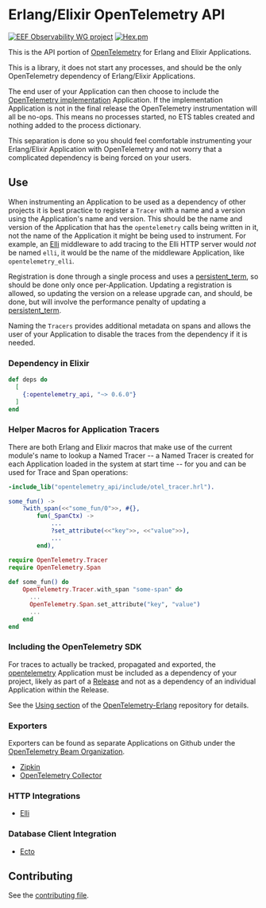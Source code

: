 # Erlang/Elixir OpenTelemetry API

[![EEF Observability WG project](https://img.shields.io/badge/EEF-Observability-black)](https://github.com/erlef/eef-observability-wg)
[![Hex.pm](https://img.shields.io/hexpm/v/opentelemetry)](https://hex.pm/packages/opentelemetry_api)

This is the API portion of [OpenTelemetry](https://opentelemetry.io/) for Erlang and Elixir Applications.

This is a library, it does not start any processes, and should be the only OpenTelemetry dependency of Erlang/Elixir Applications. 

The end user of your Application can then choose to include the [OpenTelemetry implementation](https://github.com/open-telemetry/opentelemetry-erlang) Application. If the implementation Application is not in the final release the OpenTelemetry instrumentation will all be no-ops. This means no processes started, no ETS tables created and nothing added to the process dictionary.

This separation is done so you should feel comfortable instrumenting your Erlang/Elixir Application with OpenTelemetry and not worry that a complicated dependency is being forced on your users.

## Use

When instrumenting an Application to be used as a dependency of other projects it is best practice to register a `Tracer` with a name and a version using the Application's name and version. This should be the name and version of the Application that has the `opentelemetry` calls being written in it, not the name of the Application it might be being used to instrument. For example, an [Elli](https://github.com/elli-lib/elli) middleware to add tracing to the Elli HTTP server would *not* be named `elli`, it would be the name of the middleware Application, like `opentelemetry_elli`.

Registration is done through a single process and uses a [persistent_term](https://erlang.org/doc/man/persistent_term.html), so should be done only once per-Application. Updating a registration is allowed, so updating the version on a release upgrade can, and should, be done, but will involve the performance penalty of updating a [persistent_term](https://erlang.org/doc/man/persistent_term.html).

Naming the `Tracers` provides additional metadata on spans and allows the user of your Application to disable the traces from the dependency if it is needed.

### Dependency in Elixir

``` elixir
def deps do
  [
    {:opentelemetry_api, "~> 0.6.0"}
  ]
end
```

### Helper Macros for Application Tracers

There are both Erlang and Elixir macros that make use of the current module's
name to lookup a Named Tracer -- a Named Tracer is created for each Application
loaded in the system at start time -- for you and can be used for Trace and Span
operations:

``` erlang
-include_lib("opentelemetry_api/include/otel_tracer.hrl").

some_fun() ->
    ?with_span(<<"some_fun/0">>, #{}, 
        fun(_SpanCtx) -> 
            ...
            ?set_attribute(<<"key">>, <<"value">>),
            ...
        end),
```

``` elixir
require OpenTelemetry.Tracer
require OpenTelemetry.Span
      
def some_fun() do
    OpenTelemetry.Tracer.with_span "some-span" do
      ...
      OpenTelemetry.Span.set_attribute("key", "value")
      ...
    end
end
```

### Including the OpenTelemetry SDK

For traces to actually be tracked, propagated and exported, the [opentelemetry](https://github.com/open-telemetry/opentelemetry-erlang) Application must be included as a dependency of your project, likely as part of a [Release](https://erlang.org/doc/design_principles/release_structure.html) and not as a dependency of an individual Application within the Release.

See the [Using section](https://github.com/open-telemetry/opentelemetry-erlang#using) of the [OpenTelemetry-Erlang](https://github.com/open-telemetry/opentelemetry-erlang) repository for details.

### Exporters

Exporters can be found as separate Applications on Github under the [OpenTelemetry Beam Organization](https://github.com/opentelemetry-beam).

- [Zipkin](https://hex.pm/packages/opentelemetry_zipkin)
- [OpenTelemetry Collector](https://hex.pm/packages/opentelemetry_exporter)

### HTTP Integrations

- [Elli](https://hex.pm/packages/opentelemetry_elli)

### Database Client Integration

- [Ecto](https://hex.pm/packages/opentelemetry_ecto)

## Contributing

See the [contributing file](CONTRIBUTING.md).
